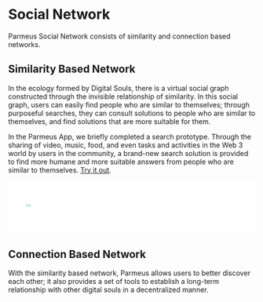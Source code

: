 # Social Network

Parmeus Social Network consists of similarity and connection based networks.

## Similarity Based Network
In the ecology formed by Digital Souls, there is a virtual social graph constructed through the invisible relationship of similarity. In this social graph, users can easily find people who are similar to themselves; through purposeful searches, they can consult solutions to people who are similar to themselves, and find solutions that are more suitable for them.

In the Parmeus App, we briefly completed a search prototype. Through the sharing of video, music, food, and even tasks and activities in the Web 3 world by users in the community, a brand-new search solution is provided to find more humane and more suitable answers from people who are similar to themselves. [Try it out](https://demo.parmeus.com/lifeSearch?category=web3_task).

![Search Flow](imgs/sn-search-flow.gif)

## Connection Based Network
With the similarity based network, Parmeus allows users to better discover each other; it also provides a set of tools to establish a long-term relationship with other digital souls in a decentralized manner.